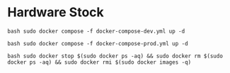# Hardware Stock

``bash
sudo docker compose -f docker-compose-dev.yml up -d
``

``bash
sudo docker compose -f docker-compose-prod.yml up -d
``

``bash
sudo docker stop $(sudo docker ps -aq) && sudo docker rm $(sudo docker ps -aq) && sudo docker rmi $(sudo docker images -q)
``
